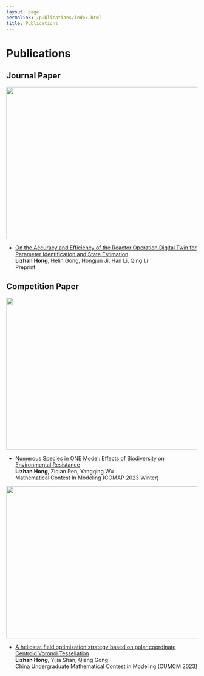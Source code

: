```yaml
---
layout: page
permalink: /publications/index.html
title: Publications
---
```


# Publications

## Journal Paper

<img src="https://apollohong.github.io/images/2023paper01.png" width="720" height="400">

- [On the Accuracy and Efficiency of the Reactor Operation Digital Twin for Parameter Identification and State Estimation](https://www.researchgate.net/publication/374917868_On_the_Accuracy_and_Efficiency_of_the_Reactor_Operation_Digital_Twin_for_Parameter_Identification_and_State_Estimation)<br>**Lizhan Hong**, Helin Gong, Hongjun Ji, Han Li, Qing Li
<br>Preprint<br>

## Competition Paper

<img src="https://apollohong.github.io/images/comapMCM.png" width="720" height="400">

- [Numerous Species in ONE Model: Effects of Biodiversity on Environmental Resistance](https://apollohong.github.io/mypaper/modeling/2023COMAP2308434.pdf)<br>**Lizhan Hong**, Ziqian Ren, Yangqing Wu
<br>Mathematical Contest In Modeling (COMAP 2023 Winter)<br>


<img src="https://apollohong.github.io/images/liuchengtuCUMCM.png" width="720" height="400">

- [A heliostat field optimization strategy based on polar coordinate Centroid Voronoi Tessellation](https://apollohong.github.io/mypaper/modeling/2023CUMCM.pdf)<br>**Lizhan Hong**, Yijia Shan, Qiang Gong
<br>China Undergraduate Mathematical Contest in Modeling (CUMCM 2023)<br>